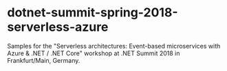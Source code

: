 # dotnet-summit-spring-2018-serverless-azure
Samples for the "Serverless architectures: Event-based microservices with Azure &amp; .NET / .NET Core" workshop at .NET Summit 2018 in Frankfurt/Main, Germany.
